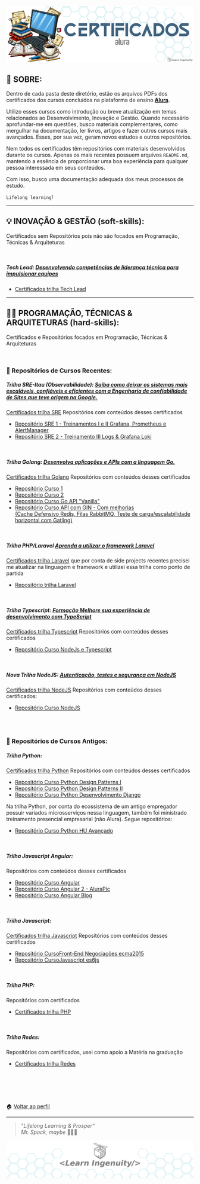 <a id="header"></a>



<div align="center">
<a href="#header">
    <img src="header.png">
</a>
</div>

## 📖 SOBRE:
Dentro de cada pasta deste diretório, estão os arquivos PDFs dos certificados dos cursos concluídos na plataforma de ensino __[Alura](https://www.alura.com.br/)__.

Utilizo esses cursos como introdução ou breve atualização em temas relacionados ao Desenvolvimento, Inovação e Gestão. Quando necessário aprofundar-me em questões, busco materiais complementares, como mergulhar na documentação, ler livros, artigos e fazer outros cursos mais avançados. Esses, por sua vez, geram novos estudos e outros repositórios.

Nem todos os certificados têm repositórios com materiais desenvolvidos durante os cursos. Apenas os mais recentes possuem arquivos `README.md`, mantendo a essência de proporcionar uma boa experiência para qualquer pessoa interessada em seus conteúdos.

Com isso, busco uma documentação adequada dos meus processos de estudo.

`Lifelong learning`!

---

## 💡 INOVAÇÃO & GESTÃO (soft-skills):

Certificados sem Repositórios pois não são focados em Programação, Técnicas & Arquiteturas

<br/>

##### Tech Lead: [Desenvolvendo competências de liderança técnica para impulsionar equipes](https://cursos.alura.com.br/formacao-tech-lead)
- [Certificados trilha Tech Lead](./tech-lead/)

<!--
<br/>

##### Comunicação: [Desenvolva a capacidade de expressar suas ideias com clareza](https://cursos.alura.com.br/formacao-comunicacao)
- [Certificados trilha Comunicação](./comunicacao/)

-->

---

## 👨‍💻 PROGRAMAÇÃO, TÉCNICAS & ARQUITETURAS (hard-skills):

Certificados e Repositórios focados em Programação, Técnicas & Arquiteturas

<br/>

### :boy: Repositórios de Cursos Recentes:

##### Trilha SRE-Itau (Observabilidade): [Saiba como deixar os sistemas mais escaláveis, confiáveis e eficientes com a Engenharia de confiabilidade de Sites que teve origem na Google.](https://cursos.alura.com.br/formacao-sre)
[Certificados trilha SRE](./SRE-Itau/)
Repositórios com conteúdos desses certificados
- [Repositório SRE 1 - Treinamentos I e II Grafana, Prometheus e AlertManager](https://github.com/jtonynet/prometheus-grafana)
- [Repositório SRE 2 - Treinamento III Logs & Grafana Loki](https://github.com/jtonynet/observability-logs)

<br/>

##### Trilha Golang: [Desenvolva aplicações e APIs com a linguagem Go.](https://cursos.alura.com.br/formacao-go)
[Certificados trilha Golang](./golang/)
Repositórios com conteúdos desses certificados
- [Repositório Curso 1](https://github.com/jtonynet/golang-course-01)
- [Repositório Curso 2](https://github.com/jtonynet/golang-course-02)
- [Repositório Curso Go API "Vanilla"](https://github.com/jtonynet/api-go-rest)
- [Repositório Curso API com GIN - Com melhorias <br/>(Cache Defensivo Redis, Filas RabbitMQ, Teste de carga/escalabilidade horizontal com Gatling)](https://github.com/jtonynet/api-gin-rest)

<br/>

##### Trilha PHP/Laravel [Aprenda a utilizar o framework Laravel](https://www.alura.com.br/formacao-laravel)
[Certificados trilha Laravel](./PHP/2024/laravel) que por conta de side projects recentes precisei me atualizar na linguagem e framework e utilizei essa trilha como ponto de partida

- [Repositório trilha Laravel](https://github.com/jtonynet/php-laravel-series)

<br/>

##### Trilha Typescript: [Formação Melhore sua experiência de desenvolvimento com TypeScript](https://www.alura.com.br/formacao-typescript)
[Certificados trilha Typescript](./typescript/)
Repositórios com conteúdos desses certificados
- [Repositório Curso NodeJs e Typescript](https://github.com/jtonynet/negociacoes-study-ts)

<br/>

##### Nova Trilha NodeJS: [Autenticação, testes e segurança em NodeJS](https://cursos.alura.com.br/formacao-avancando-nodejs)
[Certificados trilha NodeJS](./nodejs/)
Repositórios com conteúdos desses certificados:
- [Repositório Curso NodeJS](https://github.com/jtonynet/auth-test-security-study-js)

<br/>
<br/>

### 👴 Repositórios de Cursos Antigos:

##### Trilha Python:
[Certificados trilha Python](./python/)
Repositórios com conteúdos desses certificados
- [Repositório Curso Python Design Patterns I](https://github.com/jtonynet/python-design-patterns)
- [Repositório Curso Python Design Patterns II](https://github.com/jtonynet/python-design-patterns-2)
- [Repositório Curso Python Desenvolvimento Django](https://github.com/jtonynet/connectedin)


Na trilha Python, por conta do ecossistema de um antigo empregador possuir variados microsserviços nessa linguagem, também foi ministrado treinamento presencial empresarial (não Alura). Segue repositórios:
- [Repositório Curso Python HU Avançado](https://github.com/jtonynet/hu-avancado)

<br/>

##### Trilha Javascript Angular:
Repositórios com conteúdos desses certificados
- [Repositório Curso Angular](https://github.com/jtonynet/jtony-study-angular)
- [Repositório Curso Angular 2 - AluraPic](https://github.com/jtonynet/jtony-angular2-alurapic)
- [Repositório Curso Angular Blog](https://github.com/jtonynet/jtony-angular-blog)

<br/>

##### Trilha Javascript:
[Certificados trilha Javascript](./javascript/)
Repositórios com conteúdos desses certificados
- [Repositório CursoFront-End Negociações ecma2015](https://github.com/jtonynet/jtony-ecma2015)
- [Repositório CursoJavascript es6js](https://github.com/jtonynet/jtony-casa-do-codigo-es6js)

<br/>

##### Trilha PHP:
Repositórios com certificados
- [Certificados trilha PHP](./PHP/2017)

<br/>

##### Trilha Redes:
Repositórios com certificados, usei como apoio a Matéria na graduação
- [Certificados trilha Redes](./redes/)

<br/>
<br/>
<br/>
<br/>

🏠 [Voltar ao perfil](https://github.com/jtonynet)

---

<a id="footer"></a>

>  _"Lifelong Learning & Prosper"_
> <br/> 
>  _Mr. Spock, maybe_   🖖🏾🚀

<div align="center">
<a href="#footer">
    <img src="./../../assets/images/layout/footer_learn_ingenuity_bg_hexagonal.png">
</a>
</div>
